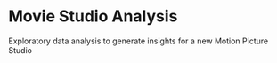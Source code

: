 # Movie Studio Analysis
Exploratory data analysis to generate insights for a new Motion Picture Studio
